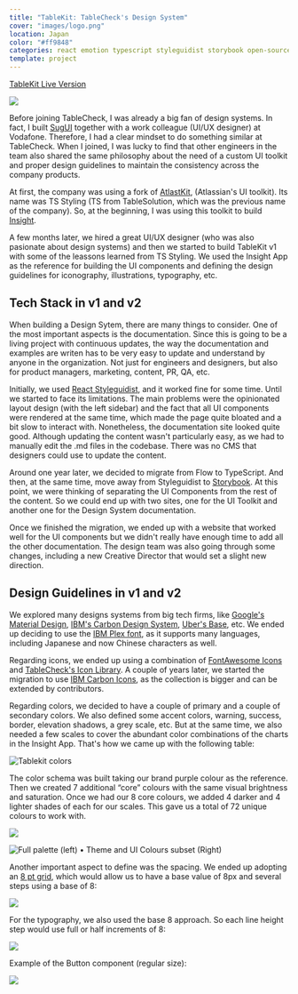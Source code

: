 ```yaml
---
title: "TableKit: TableCheck's Design System"
cover: "images/logo.png"
location: Japan
color: "#ff9848"
categories: react emotion typescript styleguidist storybook open-source web inverted
template: project
---
```


<p class="align-center">
<a class="btn" role="button" href="https://tablekit.tablecheck.com" target="_blank">TableKit Live Version</a>
</p>

![](/work/tablekit/images/1.jpg)

Before joining TableCheck, I was already a big fan of design systems. In fact, I built [SugUI](/sugui) together with a work colleague (UI/UX designer) at Vodafone. Therefore, I had a clear mindset to do something similar at TableCheck. When I joined, I was lucky to find that other engineers in the team also shared the same philosophy about the need of a custom UI toolkit and proper design guidelines to maintain the consistency across the company products.

At first, the company was using a fork of [AtlastKit](https://atlaskit.atlassian.com/), (Atlassian's UI toolkit). Its name was TS Styling (TS from TableSolution, which was the previous name of the company). So, at the beginning, I was using this toolkit to build [Insight](/insight).

A few months later, we hired a great UI/UX designer (who was also pasionate about design systems) and then we started to build TableKit v1 with some of the leassons learned from TS Styling. We used the Insight App as the reference for building the UI components and defining the design guidelines for iconography, illustrations, typography, etc.

## Tech Stack in v1 and v2

When building a Design Sytem, there are many things to consider. One of the most important aspects is the documentation. Since this is going to be a living project with continuous updates, the way the documentation and examples are writen has to be very easy to update and understand by anyone in the organization. Not just for engineers and designers, but also for product managers, marketing, content, PR, QA, etc.

Initially, we used [React Styleguidist](https://react-styleguidist.js.org/), and it worked fine for some time. Until we started to face its limitations. The main problems were the opinionated layout design (with the left sidebar) and the fact that all UI components were rendered at the same time, which made the page quite bloated and a bit slow to interact with. Nonetheless, the documentation site looked quite good. Although updating the content wasn't particularly easy, as we had to manually edit the .md files in the codebase. There was no CMS that designers could use to update the content.

Around one year later, we decided to migrate from Flow to TypeScript. And then, at the same time, move away from Styleguidist to [Storybook](https://storybook.js.org/). At this point, we were thinking of separating the UI Components from the rest of the content. So we could end up with two sites, one for the UI Toolkit and another one for the Design System documentation.

Once we finished the migration, we ended up with a website that worked well for the UI components but we didn't really have enough time to add all the other documentation. The design team was also going through some changes, including a new Creative Director that would set a slight new direction.

## Design Guidelines in v1 and v2

We explored many designs systems from big tech firms, like [Google's Material Design](https://material.io/design), [IBM's Carbon Design System](https://carbondesignsystem.com/), [Uber's Base](https://baseweb.design/), etc. We ended up deciding to use the [IBM Plex font](https://www.ibm.com/plex/), as it supports many languages, including Japanese and now Chinese characters as well.

Regarding icons, we ended up using a combination of [FontAwesome Icons](https://fontawesome.com/) and [TableCheck's Icon Library](https://github.com/tablecheck/tablecheck-icons). A couple of years later, we started the migration to use [IBM Carbon Icons](https://carbondesignsystem.com/guidelines/icons/library/), as the collection is bigger and can be extended by contributors.

Regarding colors, we decided to have a couple of primary and a couple of secondary colors. We also defined some accent colors, warning, success, border, elevation shadows, a grey scale, etc. But at the same time, we also needed a few scales to cover the abundant color combinations of the charts in the Insight App. That's how we came up with the following table:

<p class="align-center">
<img src="/work/tablekit/images/2.gif" alt="Tablekit colors" />
</p>

The color schema was built taking our brand purple colour as the reference. Then we created 7 additional “core” colours with the same visual brightness and saturation. Once we had our 8 core colours, we added 4 darker and 4 lighter shades of each for our scales. This gave us a total of 72 unique colours to work with.

![](/work/tablekit/images/3.png)

![Full palette (left) • Theme and UI Colours subset (Right)](/work/tablekit/images/4.png)

Another important aspect to define was the spacing. We ended up adopting an [8 pt grid](https://spec.fm/specifics/8-pt-grid), which would allow us to have a base value of 8px and several steps using a base of 8:

![](/work/tablekit/images/5.png)

For the typography, we also used the base 8 approach. So each line height step would use full or half increments of 8:

![](/work/tablekit/images/6.png)

Example of the Button component (regular size):

![](/work/tablekit/images/7.png)